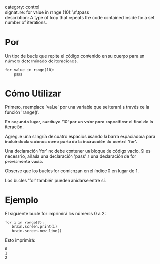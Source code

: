 category: control  
signature: for value in range (10): \n\tpass  
description: A type of loop that repeats the code contained inside for a set number of iterations. 

# Por

Un tipo de bucle que repite el código contenido en su cuerpo para un número determinado de iteraciones.

```don
for value in range(10):
    pass
```

# Cómo Utilizar

Primero, reemplace 'value' por una variable que se iterará a través de la función 'range()'.

En segundo lugar, sustituya '10' por un valor para especificar el final de la iteración.

Agregue una sangría de cuatro espacios usando la barra espaciadora para incluir declaraciones como parte de la instrucción de control 'for'.

Una declaración 'for' no debe contener un bloque de código vacío. Si es necesario, añada una declaración 'pass' a una declaración de for previamente vacía.

Observe que los bucles for comienzan en el índice 0 en lugar de 1.

Los bucles 'for' también pueden anidarse entre sí.

# Ejemplo
El siguiente bucle for imprimirá los números 0 a 2:

```don
for i in range(3):
   brain.screen.print(i)
   brain.screen.new_line()
```
   
Esto imprimirá:

```
0
1
2
```

<advanced>
</advanced>

